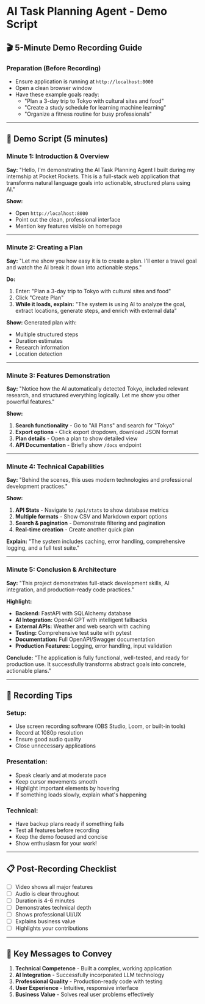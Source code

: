# AI Task Planning Agent - Demo Script

## 🎬 5-Minute Demo Recording Guide

### **Preparation (Before Recording)**
- Ensure application is running at `http://localhost:8000`
- Open a clean browser window
- Have these example goals ready:
  - "Plan a 3-day trip to Tokyo with cultural sites and food"
  - "Create a study schedule for learning machine learning"
  - "Organize a fitness routine for busy professionals"

---

## 📝 **Demo Script (5 minutes)**

### **Minute 1: Introduction & Overview**
**Say:** "Hello, I'm demonstrating the AI Task Planning Agent I built during my internship at Pocket Rockets. This is a full-stack web application that transforms natural language goals into actionable, structured plans using AI."

**Show:** 
- Open `http://localhost:8000`
- Point out the clean, professional interface
- Mention key features visible on homepage

---

### **Minute 2: Creating a Plan**
**Say:** "Let me show you how easy it is to create a plan. I'll enter a travel goal and watch the AI break it down into actionable steps."

**Do:**
1. Enter: "Plan a 3-day trip to Tokyo with cultural sites and food"
2. Click "Create Plan"
3. **While it loads, explain:** "The system is using AI to analyze the goal, extract locations, generate steps, and enrich with external data"

**Show:** Generated plan with:
- Multiple structured steps
- Duration estimates
- Research information
- Location detection

---

### **Minute 3: Features Demonstration**
**Say:** "Notice how the AI automatically detected Tokyo, included relevant research, and structured everything logically. Let me show you other powerful features."

**Show:**
1. **Search functionality** - Go to "All Plans" and search for "Tokyo"
2. **Export options** - Click export dropdown, download JSON format
3. **Plan details** - Open a plan to show detailed view
4. **API Documentation** - Briefly show `/docs` endpoint

---

### **Minute 4: Technical Capabilities**
**Say:** "Behind the scenes, this uses modern technologies and professional development practices."

**Show:**
1. **API Stats** - Navigate to `/api/stats` to show database metrics
2. **Multiple formats** - Show CSV and Markdown export options
3. **Search & pagination** - Demonstrate filtering and pagination
4. **Real-time creation** - Create another quick plan

**Explain:** "The system includes caching, error handling, comprehensive logging, and a full test suite."

---

### **Minute 5: Conclusion & Architecture**
**Say:** "This project demonstrates full-stack development skills, AI integration, and production-ready code practices."

**Highlight:**
- **Backend:** FastAPI with SQLAlchemy database
- **AI Integration:** OpenAI GPT with intelligent fallbacks
- **External APIs:** Weather and web search with caching
- **Testing:** Comprehensive test suite with pytest
- **Documentation:** Full OpenAPI/Swagger documentation
- **Production Features:** Logging, error handling, input validation

**Conclude:** "The application is fully functional, well-tested, and ready for production use. It successfully transforms abstract goals into concrete, actionable plans."

---

## 🎥 **Recording Tips**

### **Setup:**
- Use screen recording software (OBS Studio, Loom, or built-in tools)
- Record at 1080p resolution
- Ensure good audio quality
- Close unnecessary applications

### **Presentation:**
- Speak clearly and at moderate pace
- Keep cursor movements smooth
- Highlight important elements by hovering
- If something loads slowly, explain what's happening

### **Technical:**
- Have backup plans ready if something fails
- Test all features before recording
- Keep the demo focused and concise
- Show enthusiasm for your work!

---

## 📋 **Post-Recording Checklist**
- [ ] Video shows all major features
- [ ] Audio is clear throughout
- [ ] Duration is 4-6 minutes
- [ ] Demonstrates technical depth
- [ ] Shows professional UI/UX
- [ ] Explains business value
- [ ] Highlights your contributions

---

## 🎯 **Key Messages to Convey**
1. **Technical Competence** - Built a complex, working application
2. **AI Integration** - Successfully incorporated LLM technology
3. **Professional Quality** - Production-ready code with testing
4. **User Experience** - Intuitive, responsive interface
5. **Business Value** - Solves real user problems effectively